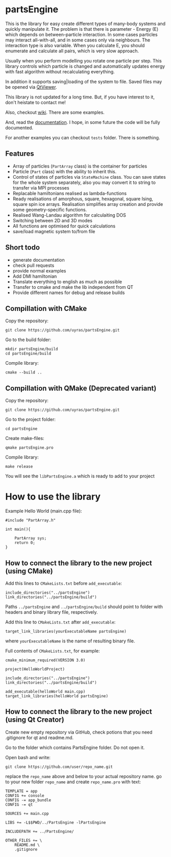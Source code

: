 # partsEngine
This is the library for easy create different types of many-body systems and quickly manipulate it.
The problem is that there is parameter - Energy (E) which depends on between-particle interaction. In some cases particles may interact all-with-all, and in some cases only via neighbours. The interaction type is also variable.
When you calculate E, you should enumerate and calculate all pairs, which is very slow approach.

Usually when you perform modelling you rotate one particle per step. This library controls which particle is changed and automatically updates energy with fast algorithm without recalculating everything.

In addition it supports saving|loading of the system to file. Saved files may be opened via [QtViewer](https://github.com/uyras/QtViewer).

This library is not updated for a long time.
But, if you have interest to it, don't heistate to contact me!

Also, checkout [wiki](https://github.com/uyras/partsEngine/wiki). There are some examples.

And, read the [documentation](http://uyras.github.io/partsEngine/). I hope, in some future the code will be fully documented.

For another examples you can checkout `tests` folder. There is something.

## Features

* Array of particles (`PartArray` class) is the container for particles
* Particle (`Part` class) with the ability to inherit this.
* Control of states of particles via `StateMachine` class. You can save states for the whole system separately, also you may convert it to string to transfer via MPI processes
* Replacable hamiltonians realised as lambda-functions
* Ready realisations of amorphous, square, hexagonal, square Ising, square spin ice arrays. Realisation simplifies array creation and provide some geometry-specific functions.
* Realised Wang-Landau algorithm for calculaiting DOS
* Switching between 2D and 3D modes
* All functions are optimised for quick calculations
* save/load magnetic system to/from file

## Short todo

* generate documentation
* check pull requests
* provide normal examples
* Add DMI hamiltonian
* Translate everything to english as much as possible
* Transfer to cmake and make the lib independent from QT
* Provide different names for debug and release builds

## Compillation with CMake

Copy the repository:
```
git clone https://github.com/uyras/partsEngine.git
```
Go to the build folder:
```
mkdir partsEngine/build
cd partsEngine/build
```
Compile library:
```
cmake --build ..
```

## Compillation with QMake (Deprecated variant)
Copy the repository:
```
git clone https://github.com/uyras/partsEngine.git
```
Go to the project folder:
```
cd partsEngine
```
Create make-files:
```
qmake partsEngine.pro
```
Compile library:
```
make release
```
You will see the `libPartsEngine.a` which is ready to add to your project

# How to use the library

Example Hello World (main.cpp file):
```
#include "PartArray.h"

int main(){

    PartArray sys;
    return 0;
}

```

## How to connect the library to the new project (using CMake)

Add this lines to `CMakeLists.txt` before `add_executable`:
```
include_directories("../partsEngine")
link_directories("../partsEngine/build")
```
Paths `../partsEngine` and `../partsEngine/build` should point to folder with headers and binary library file, respectively.

Add this line to `CMakeLists.txt` after `add_executable`:
```
target_link_libraries(yourExecutableName partsEngine)
```
where `yourExecutableName` is the name of resulting binary file.

Full contents of `CMakeLists.txt`, for example:
```
cmake_minimum_required(VERSION 3.0)

project(HelloWorldProject)

include_directories("../partsEngine")
link_directories("../partsEngine/build")

add_executable(helloWorld main.cpp)
target_link_libraries(helloWorld partsEngine)
```

## How to connect the library to the new project (using Qt Creator)

Create new empty repository via GitHub, check potions that you need .gitignore for qt and readme.md.

Go to the folder which contains PartsEngine folder. Do not open it. 

Open bash and write:
```
git clone https://github.com/user/repo_name.git
```
replace the `repo_name` above and below to your actual repository name.
go to your new folder `repo_name` and create `repo_name.pro` with text:
```
TEMPLATE = app
CONFIG += console
CONFIG -= app_bundle
CONFIG -= qt

SOURCES += main.cpp

LIBS += -L$$PWD/../PartsEngine -lPartsEngine

INCLUDEPATH += ../PartsEngine/

OTHER_FILES += \
    README.md \
    .gitignore
```
